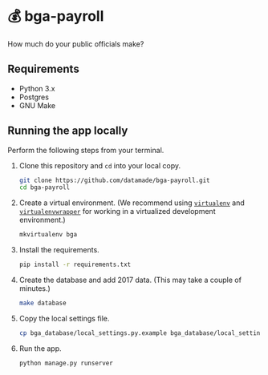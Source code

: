 # 💰 bga-payroll

How much do your public officials make?

## Requirements

- Python 3.x
- Postgres
- GNU Make

## Running the app locally

Perform the following steps from your terminal.

1. Clone this repository and `cd` into your local copy.

    ```bash
    git clone https://github.com/datamade/bga-payroll.git
    cd bga-payroll
    ```
2. Create a virtual environment. (We recommend using [`virtualenv`](http://virtualenv.readthedocs.org/en/latest/virtualenv.html) and [`virtualenvwrapper`](http://virtualenvwrapper.readthedocs.org/en/latest/install.html) for working in a virtualized development environment.)

    ```bash
    mkvirtualenv bga
    ```
3. Install the requirements.

    ```bash
    pip install -r requirements.txt
    ```
4. Create the database and add 2017 data. (This may take a couple of minutes.)

    ```bash
    make database
    ```
5. Copy the local settings file.

    ```bash
    cp bga_database/local_settings.py.example bga_database/local_settings.py
    ```
6. Run the app.

    ```bash
    python manage.py runserver
    ```
